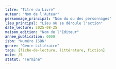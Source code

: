 ```yaml
---
titre: "Titre du Livre"
auteur: "Nom de l'Auteur"
personnage_principal: "Nom du ou des personnages"
lieu_principal: "Lieu où se déroule l'action"
date_lecture: 2025-08-25
maison_edition: "Nom de l'Éditeur"
annee_publication: 0000
isbn: "Numéro ISBN"
genre: "Genre Littéraire"
tags: [fiche-de-lecture, littérature, fiction]
note: /5
statut: "Terminé"
---
```

